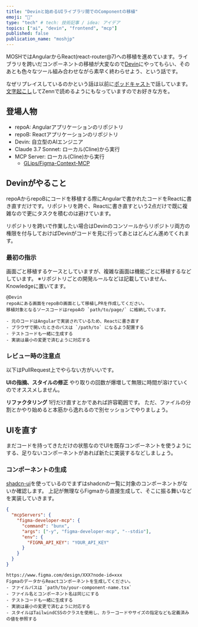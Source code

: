 ```yaml
---
title: "Devinと始めるUIライブラリ間でのComponentの移植"
emoji: "🤖"
type: "tech" # tech: 技術記事 / idea: アイデア
topics: ["ai", "devin", "frontend", "mcp"]
published: false
publication_name: "moshjp"
---
```


MOSHではAngularからReact(react-router@7)への移植を進めています。ライブラリを跨いだコンポーネントの移植が大変なので[Devin](https://devin.ai/)にやってもらい、そのあとも色々なツール組み合わせながら素早く終わらせよう、という話です。

なぜリプレイスしているのかという話は以前に[ポッドキャスト](https://open.spotify.com/episode/1raTwj4fNHkHdby9I8eAgg)で話しています。[文字起こし](https://zenn.dev/moshjp/articles/495cb1904eead6)してZennで読めるようにもなっていますのでお好きな方を。

## 登場人物

- repoA: Angularアプリケーションのリポジトリ
- repoB: Reactアプリケーションのリポジトリ
- Devin: 自立型のAIエンジニア
- Claude 3.7 Sonnet: ローカル(Cline)から実行
- MCP Server: ローカル(Cline)から実行
  - [GLips/Figma-Context-MCP](https://github.com/GLips/Figma-Context-MCP)

## Devinがやること

repoAからrepoBにコードを移植する際にAngularで書かれたコードをReactに書き直すだけです。リポジトリを跨ぐ、Reactに書き直すという2点だけで既に複雑なので更にタスクを積むのは避けています。

リポジトリを跨いで作業したい場合はDevinのコンソールからリポジトリ両方の権限を付与しておけばDevinがコードを見に行ってあとはどんどん進めてくれます。

### 最初の指示

画面ごと移植するケースとしていますが、複雑な画面は機能ごとに移植するなどしています。
※リポジトリごとの開発ルールなどは記載していません、Knowledgeに置いてます。

```plain:Prompt
@Devin
repoAにある画面をrepoBの画面として移植しPRを作成してください。
移植対象となるソースコードはrepoAの `path/to/page/` に格納しています。

- 元のコードはAngularで実装されているため、Reactに書き直す
- ブラウザで開いたときのパスは `/path/to` になるよう配置する
- テストコードも一緒に生成する
- 実装は最小の変更で済むように対応する
```

### レビュー時の注意点

以下はPullRequest上でやらない方がいいです。

**UIの指摘、スタイルの修正**
やり取りの回数が爆増して無限に時間が溶けていくのでオススメしません。

**リファクタリング**
1行だけ直すとかであれば許容範囲です。
ただ、ファイルの分割とかやり始めると本筋から逸れるので別セッションでやりましょう。

## UIを直す

まだコードを持ってきただけの状態なのでUIを既存コンポーネントを使うようにする、足りないコンポーネントがあれば新たに実装するなどしましょう。

### コンポーネントの生成

[shadcn-ui](https://ui.shadcn.com/)を使っているのでまずはshadcnの一覧に対象のコンポーネントがないか確認します。
上記が無理ならFigmaから直接生成して、そこに振る舞いなどを実装していきます。

```json:mcp.json
{
  "mcpServers": {
    "figma-developer-mcp": {
      "command": "bunx",
      "args": ["-y", "figma-developer-mcp", "--stdio"],
      "env": {
        "FIGMA_API_KEY": "YOUR_API_KEY"
      }
    }
  }
}
```

```plain:Prompt
https://www.figma.com/design/XXX?node-id=xxx
FigmaのデータからReactコンポーネントを生成してください。
- ファイルパスは `path/to/your-component-name.tsx`
- ファイル名とコンポーネント名は同じにする
- テストコードも一緒に生成する
- 実装は最小の変更で済むように対応する
- スタイルはTailwindCSSのクラスを使用し、カラーコードやサイズの指定なども定義済みの値を参照する
```

